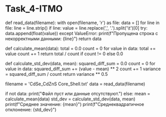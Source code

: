 # Task_4-ITMO

def read_data(filename):
    with open(filename, 'r') as file:
        data = []
        for line in file:
            line = line.strip()
            if line:
                value = line.replace(',', '.').split('\t')[0]
                try:
                    data.append(float(value))
                except ValueError:
                    print(f"Пропущена строка с некорректными данными: {line}")
        return data

def calculate_mean(data):
    total = 0.0
    count = 0
    for value in data:
        total += value
        count += 1
    return total / count if count != 0 else 0.0

def calculate_std_dev(data, mean):
    squared_diff_sum = 0.0
    count = 0
    for value in data:
        squared_diff_sum += (value - mean) ** 2
        count += 1
    variance = squared_diff_sum / count
    return variance ** 0.5

filename = 'CdSe_CdZnS Core_Shell.txt'
data = read_data(filename)

if not data:
    print("Файл пуст или данные отсутствуют.")
else:
    mean = calculate_mean(data)
    std_dev = calculate_std_dev(data, mean)
    print(f"Среднее значение: {mean}")
    print(f"Среднеквадратичное отклонение: {std_dev}")

